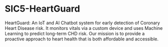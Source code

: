# SIC5-HeartGuard
HeartGuard: An IoT and AI Chatbot system for early detection of Coronary Heart Disease risk. It monitors vitals via a custom device and uses Machine Learning to predict long-term CHD risk. Our mission is to provide a proactive approach to heart health that is both affordable and accessible.
